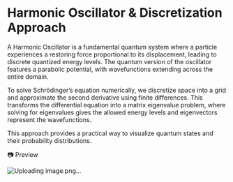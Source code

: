 # Harmonic Oscillator & Discretization Approach

A Harmonic Oscillator is a fundamental quantum system where a particle experiences a restoring force proportional to its displacement, leading to discrete quantized energy levels. The quantum version of the oscillator features a parabolic potential, with wavefunctions extending across the entire domain.

To solve Schrödinger’s equation numerically, we discretize space into a grid and approximate the second derivative using finite differences. This transforms the differential equation into a matrix eigenvalue problem, where solving for eigenvalues gives the allowed energy levels and eigenvectors represent the wavefunctions.

This approach provides a practical way to visualize quantum states and their probability distributions.

📷 Preview

![Uploading image.png…]()
